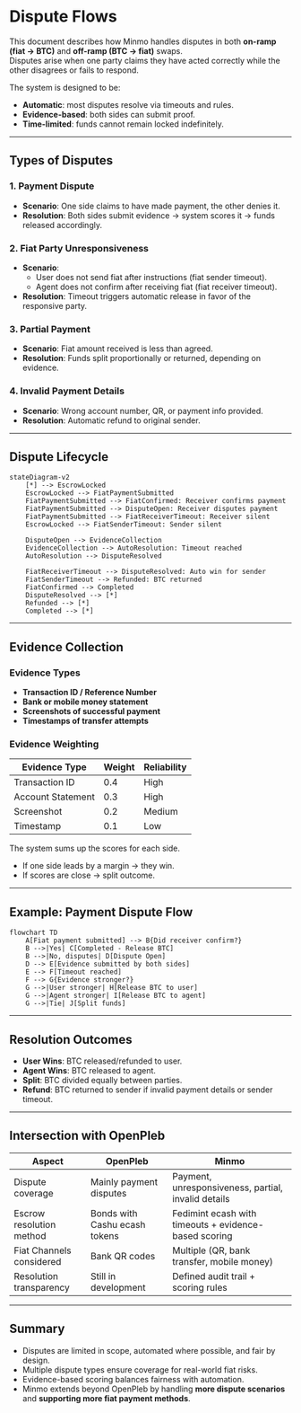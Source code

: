 # Dispute Flows

This document describes how Minmo handles disputes in both **on-ramp (fiat → BTC)** and **off-ramp (BTC → fiat)** swaps.  
Disputes arise when one party claims they have acted correctly while the other disagrees or fails to respond.

The system is designed to be:
- **Automatic**: most disputes resolve via timeouts and rules.  
- **Evidence-based**: both sides can submit proof.  
- **Time-limited**: funds cannot remain locked indefinitely.  

---

## Types of Disputes

### 1. Payment Dispute
- **Scenario**: One side claims to have made payment, the other denies it.  
- **Resolution**: Both sides submit evidence → system scores it → funds released accordingly.  

### 2. Fiat Party Unresponsiveness
- **Scenario**:  
  - User does not send fiat after instructions (fiat sender timeout).  
  - Agent does not confirm after receiving fiat (fiat receiver timeout).  
- **Resolution**: Timeout triggers automatic release in favor of the responsive party.  

### 3. Partial Payment
- **Scenario**: Fiat amount received is less than agreed.  
- **Resolution**: Funds split proportionally or returned, depending on evidence.  

### 4. Invalid Payment Details
- **Scenario**: Wrong account number, QR, or payment info provided.  
- **Resolution**: Automatic refund to original sender.  

---

## Dispute Lifecycle

```mermaid
stateDiagram-v2
    [*] --> EscrowLocked
    EscrowLocked --> FiatPaymentSubmitted
    FiatPaymentSubmitted --> FiatConfirmed: Receiver confirms payment
    FiatPaymentSubmitted --> DisputeOpen: Receiver disputes payment
    FiatPaymentSubmitted --> FiatReceiverTimeout: Receiver silent
    EscrowLocked --> FiatSenderTimeout: Sender silent

    DisputeOpen --> EvidenceCollection
    EvidenceCollection --> AutoResolution: Timeout reached
    AutoResolution --> DisputeResolved

    FiatReceiverTimeout --> DisputeResolved: Auto win for sender
    FiatSenderTimeout --> Refunded: BTC returned
    FiatConfirmed --> Completed
    DisputeResolved --> [*]
    Refunded --> [*]
    Completed --> [*]
```

---

## Evidence Collection

### Evidence Types
- **Transaction ID / Reference Number**  
- **Bank or mobile money statement**  
- **Screenshots of successful payment**  
- **Timestamps of transfer attempts**  

### Evidence Weighting
| Evidence Type        | Weight | Reliability |
|----------------------|--------|-------------|
| Transaction ID       | 0.4    | High        |
| Account Statement    | 0.3    | High        |
| Screenshot           | 0.2    | Medium      |
| Timestamp            | 0.1    | Low         |

The system sums up the scores for each side.  
- If one side leads by a margin → they win.  
- If scores are close → split outcome.  

---

## Example: Payment Dispute Flow

```mermaid
flowchart TD
    A[Fiat payment submitted] --> B{Did receiver confirm?}
    B -->|Yes| C[Completed - Release BTC]
    B -->|No, disputes| D[Dispute Open]
    D --> E[Evidence submitted by both sides]
    E --> F[Timeout reached]
    F --> G{Evidence stronger?}
    G -->|User stronger| H[Release BTC to user]
    G -->|Agent stronger| I[Release BTC to agent]
    G -->|Tie| J[Split funds]
```

---

## Resolution Outcomes

- **User Wins**: BTC released/refunded to user.  
- **Agent Wins**: BTC released to agent.  
- **Split**: BTC divided equally between parties.  
- **Refund**: BTC returned to sender if invalid payment details or sender timeout.  

---

## Intersection with OpenPleb

| Aspect                  | OpenPleb                   | Minmo |
|--------------------------|----------------------------|-------|
| Dispute coverage         | Mainly payment disputes    | Payment, unresponsiveness, partial, invalid details |
| Escrow resolution method | Bonds with Cashu ecash tokens    | Fedimint ecash with timeouts + evidence-based scoring |
| Fiat Channels considered | Bank QR codes              | Multiple (QR, bank transfer, mobile money) |
| Resolution transparency  | Still in development       | Defined audit trail + scoring rules |

---

## Summary

- Disputes are limited in scope, automated where possible, and fair by design.  
- Multiple dispute types ensure coverage for real-world fiat risks.  
- Evidence-based scoring balances fairness with automation.  
- Minmo extends beyond OpenPleb by handling **more dispute scenarios** and **supporting more fiat payment methods**.  
